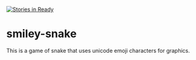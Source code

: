 [![Stories in Ready](https://badge.waffle.io/kinseyzaire/smiley-snake.svg?label=ready&title=Ready)](http://waffle.io/kinseyzaire/smiley-snake)
# smiley-snake

This is a game of snake that uses unicode emoji characters for graphics.
